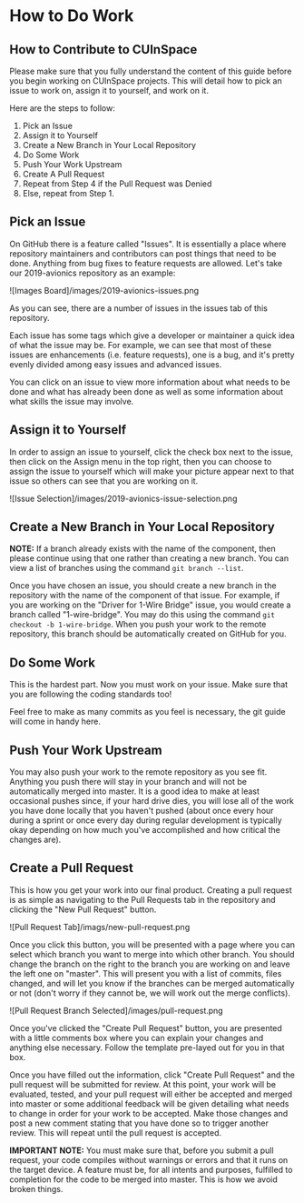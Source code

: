 # How to Do Work
## How to Contribute to CUInSpace

Please make sure that you fully understand the content of this guide before you
begin working on CUInSpace projects. This will detail how to pick an issue to
work on, assign it to yourself, and work on it.

Here are the steps to follow:

1. Pick an Issue
2. Assign it to Yourself
3. Create a New Branch in Your Local Repository
4. Do Some Work
5. Push Your Work Upstream
6. Create A Pull Request
7. Repeat from Step 4 if the Pull Request was Denied
8. Else, repeat from Step 1.

## Pick an Issue

On GitHub there is a feature called "Issues". It is essentially a place where
repository maintainers and contributors can post things that need to be done.
Anything from bug fixes to feature requests are allowed. Let's take our
2019-avionics repository as an example:

![Images Board]/images/2019-avionics-issues.png

As you can see, there are a number of issues in the issues tab of this
repository.

Each issue has some tags which give a developer or maintainer a quick idea of
what the issue may be. For example, we can see that most of these issues are
enhancements (i.e. feature requests), one is a bug, and it's pretty evenly
divided among easy issues and advanced issues.

You can click on an issue to view more information about what needs to be done
and what has already been done as well as some information about what skills the
issue may involve.

## Assign it to Yourself

In order to assign an issue to yourself, click the check box next to the issue,
then click on the Assign menu in the top right, then you can choose to assign
the issue to yourself which will make your picture appear next to that issue so
others can see that you are working on it.

![Issue Selection]/images/2019-avionics-issue-selection.png

## Create a New Branch in Your Local Repository

**NOTE:** If a branch already exists with the name of the component, then please
continue using that one rather than creating a new branch. You can view a list
of branches using the command `git branch --list`.

Once you have chosen an issue, you should create a new branch in the repository
with the name of the component of that issue. For example, if you are working on
the "Driver for 1-Wire Bridge" issue, you would create a branch called
"1-wire-bridge". You may do this using the command `git checkout -b
1-wire-bridge`. When you push your work to the remote repository, this branch
should be automatically created on GitHub for you.

## Do Some Work

This is the hardest part. Now you must work on your issue. Make sure that you
are following the coding standards too!

Feel free to make as many commits as you feel is necessary, the git guide will
come in handy here.

## Push Your Work Upstream

You may also push your work to the remote repository as you see fit. Anything
you push there will stay in your branch and will not be automatically merged
into master. It is a good idea to make at least occasional pushes since, if your
hard drive dies, you will lose all of the work you have done locally that you
haven't pushed (about once every hour during a sprint or once every day during
regular development is typically okay depending on how much you've accomplished
and how critical the changes are).

## Create a Pull Request

This is how you get your work into our final product. Creating a pull request is
as simple as navigating to the Pull Requests tab in the repository and clicking
the "New Pull Request" button.

![Pull Request Tab]/imags/new-pull-request.png

Once you click this button, you will be presented with a page where you can
select which branch you want to merge into which other branch. You should change
the branch on the right to the branch you are working on and leave the left one
on "master". This will present you with a list of commits, files changed, and
will let you know if the branches can be merged automatically or not (don't
worry if they cannot be, we will work out the merge conflicts).

![Pull Request Branch Selected]/images/pull-request.png

Once you've clicked the "Create Pull Request" button, you are presented with a
little comments box where you can explain your changes and anything else
necessary. Follow the template pre-layed out for you in that box.

Once you have filled out the information, click "Create Pull Request" and the
pull request will be submitted for review. At this point, your work will be
evaluated, tested, and your pull request will either be accepted and merged into
master or some additional feedback will be given detailing what needs to change
in order for your work to be accepted. Make those changes and post a new comment
stating that you have done so to trigger another review. This will repeat until
the pull request is accepted.

**IMPORTANT NOTE:** You must make sure that, before you submit a pull request,
your code compiles without warnings or errors and that it runs on the target
device. A feature must be, for all intents and purposes, fulfilled to completion
for the code to be merged into master. This is how we avoid broken things.
